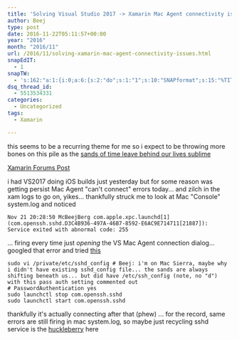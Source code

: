 ```yaml
---
title: 'Solving Visual Studio 2017 -> Xamarin Mac Agent connectivity issues'
author: Beej
type: post
date: 2016-11-22T05:11:57+00:00
year: "2016"
month: "2016/11"
url: /2016/11/solving-xamarin-mac-agent-connectivity-issues.html
snapEdIT:
  - 1
snapTW:
  - 's:162:"a:1:{i:0;a:6:{s:2:"do";s:1:"1";s:10:"SNAPformat";s:15:"%TITLE% - %URL%";s:8:"attchImg";s:1:"1";s:9:"isAutoImg";s:1:"A";s:8:"imgToUse";s:0:"";s:4:"doTW";s:1:"1";}}";'
dsq_thread_id:
  - 5513534331
categories:
  - Uncategorized
tags:
  - Xamarin

---
```

this seems to be a recurring theme for me so i expect to be throwing more bones on this pile as the [sands of time leave behind our lives sublime][1]

[Xamarin Forums Post][1]

i had VS2017 doing iOS builds just yesterday but for some reason was getting persist Mac Agent "can't connect" errors today... and zilch in the xam logs to go on, yikes... thankfully struck me to look at Mac "Console" system.log and noticed

    Nov 21 20:28:50 McBeejBerg com.apple.xpc.launchd[1] (com.openssh.sshd.D3C4B936-497A-46B7-8592-E6AC9E714711[21887]): Service exited with abnormal code: 255
    

... firing every time just _opening_ the VS Mac Agent connection dialog... googled that error and tried [this][2]

    sudo vi /private/etc/sshd_config # Beej: i'm on Mac Sierra, maybe why i didn't have existing sshd_config file... the sands are always shifting beneath us... but did have /etc/ssh_config (note, no "d") with this pass auth setting commented out
    # PasswordAuthentication yes
    sudo launchctl stop com.openssh.sshd
    sudo launchctl start com.openssh.sshd
    

thankfully it's actually connecting after that (phew) ... for the record, same errors are still firing in mac system.log, so maybe just recycling sshd service is the [huckleberry][3] here

 [1]: https://forums.xamarin.com/discussion/comment/235162/#Comment_235162
 [2]: https://stackoverflow.com/questions/29751813/failure-opening-ssh-to-mac-os-x-10-10-using-net/31777166#31777166
 [3]: https://www.urbandictionary.com/define.php?term=I%27m%20your%20huckleberry